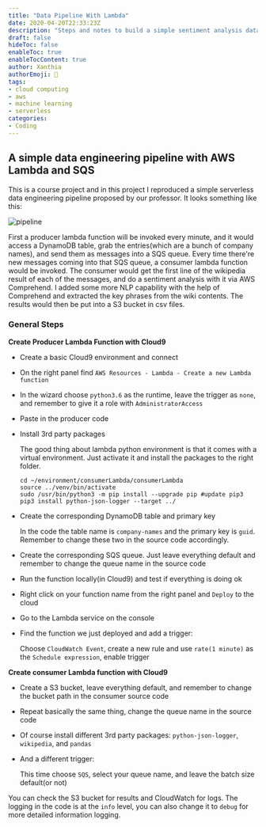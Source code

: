 ```yaml
---
title: "Data Pipeline With Lambda"
date: 2020-04-20T22:33:23Z
description: "Steps and notes to build a simple sentiment analysis data pipeline with AWS Lambda and SQS"
draft: false
hideToc: false
enableToc: true
enableTocContent: true
author: Xanthia
authorEmoji: 🐹
tags:
- cloud computing
- aws
- machine learning
- serverless
categories:
- Coding
---
```



## A simple data engineering pipeline with AWS Lambda and SQS

This is a course project and in this project I reproduced a simple serverless data engineering pipeline proposed by our professor. It looks something like this:

![pipeline](/images/serverless-pipeline.png)

First a producer lambda function will be invoked every minute, and it would access a DynamoDB table, grab the entries(which are a bunch of company names), and send them as messages into a SQS queue. Every time there're new messages coming into that SQS queue, a consumer lambda function would be invoked. The consumer would get the first line of the wikipedia result of each of the messages, and do a sentiment analysis with it via AWS Comprehend. I added some more NLP capability with the help of Comprehend and extracted the key phrases from the wiki contents. The results would then be put into a S3 bucket in csv files.

### General Steps

**Create Producer Lambda Function with Cloud9**

- Create a basic Cloud9 environment and connect
- On the right panel find `AWS Resources - Lambda - Create a new Lambda function`
- In the wizard choose `python3.6` as the runtime, leave the trigger as `none`, and remember to give it a role with `AdministratorAccess`
- Paste in the producer code
- Install 3rd party packages

    The good thing about lambda python environment is that it comes with a virtual environment. Just activate it and install the packages to the right folder.
    ```
    cd ~/environment/consumerLambda/consumerLambda
    source ../venv/bin/activate
    sudo /usr/bin/python3 -m pip install --upgrade pip #update pip3
    pip3 install python-json-logger --target ../
    ```
- Create the corresponding DynamoDB table and primary key
    
    In the code the table name is `company-names` and the primary key is `guid`. Remember to change these two in the source code accordingly.
- Create the corresponding SQS queue. Just leave everything default and remember to change the queue name in the source code
- Run the function locally(in Cloud9) and test if everything is doing ok
- Right click on your function name from the right panel and `Deploy` to the cloud
- Go to the Lambda service on the console
- Find the function we just deployed and add a trigger:
    
    Choose `CloudWatch Event`, create a new rule and use `rate(1 minute)` as the `Schedule expression`, enable trigger


**Create consumer Lambda function with Cloud9**

- Create a S3 bucket, leave everything default, and remember to change the bucket path in the consumer source code
- Repeat basically the same thing, change the queue name in the source code
- Of course install different 3rd party packages: `python-json-logger`, `wikipedia`, and `pandas`
- And a different trigger:

    This time choose `SQS`, select your queue name, and leave the batch size default(or not)
    
You can check the S3 bucket for results and CloudWatch for logs. The logging in the code is at the `info` level, you can also change it to `debug` for more detailed information logging.
